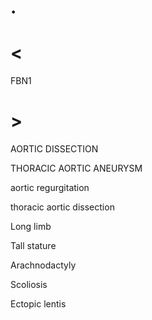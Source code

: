# .

# <

FBN1

# >

AORTIC DISSECTION

THORACIC AORTIC ANEURYSM

aortic regurgitation

thoracic aortic dissection

Long limb

Tall stature

Arachnodactyly

Scoliosis

Ectopic lentis
